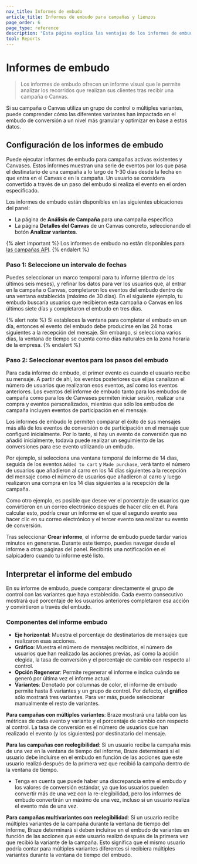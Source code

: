 ```yaml
---
nav_title: Informes de embudo
article_title: Informes de embudo para campañas y lienzos
page_order: 6
page_type: reference
description: "Esta página explica las ventajas de los informes de embudo, cómo configurarlos y cómo interpretar tu informe."
tool: Reports
---
```


# Informes de embudo

> Los informes de embudo ofrecen un informe visual que le permite analizar los recorridos que realizan sus clientes tras recibir una campaña o Canvas. 

Si su campaña o Canvas utiliza un grupo de control o múltiples variantes, puede comprender cómo las diferentes variantes han impactado en el embudo de conversión a un nivel más granular y optimizar en base a estos datos.



## Configuración de los informes de embudo



Puede ejecutar informes de embudo para campañas activas existentes y Canvases. Estos informes muestran una serie de eventos por los que pasa el destinatario de una campaña a lo largo de 1-30 días desde la fecha en que entra en el Canvas o en la campaña. Un usuario se considera convertido a través de un paso del embudo si realiza el evento en el orden especificado.

Los informes de embudo están disponibles en las siguientes ubicaciones del panel:

- La página de **Análisis de Campaña** para una campaña específica
- La página **Detalles del Canvas** de un Canvas concreto, seleccionando el botón **Analizar variantes**. 

{% alert important %}
Los informes de embudo no están disponibles para [las campañas API]({{site.baseurl}}/api/api_campaigns/).
{% endalert %}

### Paso 1: Seleccione un intervalo de fechas

Puedes seleccionar un marco temporal para tu informe (dentro de los últimos seis meses), y refinar los datos para ver los usuarios que, al entrar en la campaña o Canvas, completaron los eventos del embudo dentro de una ventana establecida (máximo de 30 días). En el siguiente ejemplo, tu embudo buscaría usuarios que recibieron esta campaña o Canvas en los últimos siete días y completaron el embudo en tres días.

{% alert note %}
Si estableces la ventana para completar el embudo en un día, entonces el evento del embudo debe producirse en las 24 horas siguientes a la recepción del mensaje. Sin embargo, si selecciona varios días, la ventana de tiempo se cuenta como días naturales en la zona horaria de la empresa.
{% endalert %}



### Paso 2: Seleccionar eventos para los pasos del embudo

Para cada informe de embudo, el primer evento es cuando el usuario recibe su mensaje. A partir de ahí, los eventos posteriores que elijas canalizan el número de usuarios que realizaron esos eventos, así como los eventos anteriores. Los eventos del informe de embudo tanto para los embudos de campaña como para los de Canvases permiten iniciar sesión, realizar una compra y eventos personalizados, mientras que sólo los embudos de campaña incluyen eventos de participación en el mensaje.



Los informes de embudo le permiten comparar el éxito de sus mensajes más allá de los eventos de conversión o de participación en el mensaje que configuró inicialmente. Por lo tanto, si hay un evento de conversión que no añadió inicialmente, todavía puede realizar un seguimiento de las conversiones para ese evento utilizando un embudo.

Por ejemplo, si selecciona una ventana temporal de informe de 14 días, seguida de los eventos `Added to cart` y `Made purchase`, verá tanto el número de usuarios que añadieron al carro en los 14 días siguientes a la recepción del mensaje como el número de usuarios que añadieron al carro y luego realizaron una compra en los 14 días siguientes a la recepción de la campaña.

Como otro ejemplo, es posible que desee ver el porcentaje de usuarios que convirtieron en un correo electrónico después de hacer clic en él. Para calcular esto, podría crear un informe en el que el segundo evento sea hacer clic en su correo electrónico y el tercer evento sea realizar su evento de conversión.

Tras seleccionar **Crear informe**, el informe de embudo puede tardar varios minutos en generarse. Durante este tiempo, puedes navegar desde el informe a otras páginas del panel. Recibirás una notificación en el salpicadero cuando tu informe esté listo.

## Interpretar el informe del embudo

En su informe de embudo, puede comparar directamente el grupo de control con las variantes que haya establecido. Cada evento consecutivo mostrará qué porcentaje de los usuarios anteriores completaron esa acción y convirtieron a través del embudo.

### Componentes del informe embudo

- **Eje horizontal**: Muestra el porcentaje de destinatarios de mensajes que realizaron esas acciones. 
- **Gráfico**: Muestra el número de mensajes recibidos, el número de usuarios que han realizado las acciones previas, así como la acción elegida, la tasa de conversión y el porcentaje de cambio con respecto al control.
- **Opción Regenerar**: Permite regenerar el informe e indica cuándo se generó por última vez el informe actual. 
- **Variantes**: Denotado por columnas de color, el informe de embudo permite hasta 8 variantes y un grupo de control. Por defecto, el **gráfico** sólo mostrará tres variantes. Para ver más, puede seleccionar manualmente el resto de variantes.



**Para campañas con múltiples variantes**: Braze mostrará una tabla con las métricas de cada evento y variante y el porcentaje de cambio con respecto al control. La tasa de conversión es el número de usuarios que han realizado el evento (y los siguientes) por destinatario del mensaje.

**Para las campañas con reelegibilidad**: Si un usuario recibe la campaña más de una vez en la ventana de tiempo del informe, Braze determinará si el usuario debe incluirse en el embudo en función de las acciones que este usuario realizó después de la primera vez que recibió la campaña dentro de la ventana de tiempo.
- Tenga en cuenta que puede haber una discrepancia entre el embudo y los valores de conversión estándar, ya que los usuarios pueden convertir más de una vez con la re-elegibilidad, pero los informes de embudo convertirán un máximo de una vez, incluso si un usuario realiza el evento más de una vez. 

**Para campañas multivariantes con reelegibilidad**: Si un usuario recibe múltiples variantes de la campaña durante la ventana de tiempo del informe, Braze determinará si deben incluirse en el embudo de variantes en función de las acciones que este usuario realizó después de la primera vez que recibió la variante de la campaña. Esto significa que el mismo usuario podría contar para múltiples variantes diferentes si recibiera múltiples variantes durante la ventana de tiempo del embudo.

